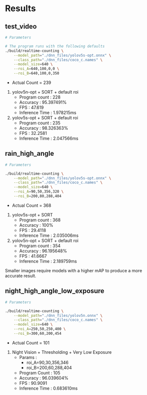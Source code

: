 # Results

## test_video

```bash
# Parameters

# The program runs with the following defaults
./build/realtime-counting \
    --model_path="./dnn_files/yolov5s-opt.onnx" \
    --class_path="./dnn_files/coco_c.names" \
    --model_size=640 \
    --roi_A=640,100,0,0 \
    --roi_B=640,100,0,350
```

- Actual Count = 239

1. yolov5n-opt + SORT + default roi
   - Program count : 228
   - Accuracy : 95.397491%
   - FPS : 47.619
   - Inference Time : 1.978215ms
2. yolov5s-opt + SORT + default roi
   - Program count : 235
   - Accuracy : 98.326363%
   - FPS : 32.2581
   - Inference Time : 2.047566ms

## rain_high_angle

```bash
# Parameters

./build/realtime-counting \
    --model_path="./dnn_files/yolov5s-opt.onnx" \
    --class_path="./dnn_files/coco_c.names" \
    --model_size=640 \
    --roi_A=90,50,356,320 \
    --roi_B=200,80,288,404
```

- Actual Count = 368

1. yolov5s-opt + SORT
   - Program count : 368
   - Accuracy : 100%
   - FPS : 29.4118
   - Inference Time : 2.035006ms
2. yolov5n-opt + SORT + default roi
   - Program count : 354
   - Accuracy : 96.195648%
   - FPS : 41.6667
   - Inference Time : 2.189759ms

Smaller images require models with a higher mAP to produce a more accurate result.

## night_high_angle_low_exposure

```bash
# Parameters

./build/realtime-counting \
    --model_path="./dnn_files/yolov5n.onnx" \
    --class_path="./dnn_files/coco_c.names" \
    --model_size=640 \
    --roi_A=250,50,250,400 \
    --roi_B=300,60,200,454
```

- Actual Count = 101

1. Night Vision + Thresholding + Very Low Exposure
   - Params :
     - roi_A=90,30,356,346
     - roi_B=200,60,288,404
   - Program Count : 105
   - Accuracy : 96.039604%
   - FPS : 90.9091
   - Inference Time : 0.683610ms

